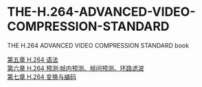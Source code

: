 # THE-H.264-ADVANCED-VIDEO-COMPRESSION-STANDARD
THE H.264 ADVANCED VIDEO COMPRESSION STANDARD book

[第五章 H.264 语法](https://github.com/lazybing/THE-H.264-ADVANCED-VIDEO-COMPRESSION-STANDARD/blob/main/ch05.md)  
[第六章 H.264 预测:帧内预测、帧间预测、环路滤波](https://github.com/lazybing/THE-H.264-ADVANCED-VIDEO-COMPRESSION-STANDARD/blob/main/ch06.md)  
[第七章 H.264 变换与编码](https://github.com/lazybing/THE-H.264-ADVANCED-VIDEO-COMPRESSION-STANDARD/blob/main/ch07.md)

